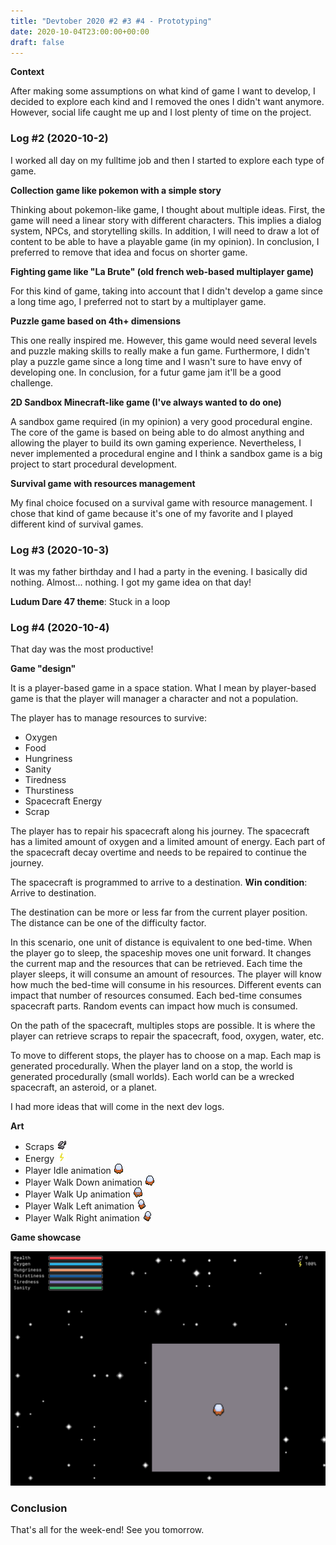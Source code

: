 ```yaml
---
title: "Devtober 2020 #2 #3 #4 - Prototyping"
date: 2020-10-04T23:00:00+00:00
draft: false
---
```


**Context**

After making some assumptions on what kind of game I want to develop, I decided to explore each kind and I removed the ones I didn't want anymore. However, social life caught me up and I lost plenty of time on the project.

### Log #2 (2020-10-2)

I worked all day on my fulltime job and then I started to explore each type of game.

**Collection game like pokemon with a simple story**

Thinking about pokemon-like game, I thought about multiple ideas. First, the game will need a linear story with different characters. This implies a dialog system, NPCs, and storytelling skills. In addition, I will need to draw a lot of content to be able to have a playable game (in my opinion). In conclusion, I preferred to remove that idea and focus on shorter game.

**Fighting game like "La Brute" (old french web-based multiplayer game)**

For this kind of game, taking into account that I didn't develop a game since a long time ago, I preferred not to start by a multiplayer game.

**Puzzle game based on 4th+ dimensions**

This one really inspired me. However, this game would need several levels and puzzle making skills to really make a fun game. Furthermore, I didn't play a puzzle game since a long time and I wasn't sure to have envy of developing one. In conclusion, for a futur game jam it'll be a good challenge.

**2D Sandbox Minecraft-like game (I've always wanted to do one)**

A sandbox game required (in my opinion) a very good procedural engine. The core of the game is based on being able to do almost anything and allowing the player to build its own gaming experience. Nevertheless, I never implemented a procedural engine and I think a sandbox game is a big project to start procedural development.

**Survival game with resources management**

My final choice focused on a survival game with resource management. I chose that kind of game because it's one of my favorite and I played different kind of survival games.

### Log #3 (2020-10-3)

It was my father birthday and I had a party in the evening. I basically did nothing. Almost... nothing. I got my game idea on that day!

**Ludum Dare 47 theme**: Stuck in a loop

### Log #4 (2020-10-4)

That day was the most productive!

**Game "design"**

It is a player-based game in a space station. What I mean by player-based game is that the player will manager a character and not a population.

The player has to manage resources to survive:

- Oxygen
- Food
- Hungriness
- Sanity
- Tiredness
- Thurstiness
- Spacecraft Energy
- Scrap

The player has to repair his spacecraft along his journey. The spacecraft has a limited amount of oxygen and a limited amount of energy. Each part of the spacecraft decay overtime and needs to be repaired to continue the journey.

The spacecraft is programmed to arrive to a destination. **Win condition**: Arrive to destination.

The destination can be more or less far from the current player position. The distance can be one of the difficulty factor.

In this scenario, one unit of distance is equivalent to one bed-time. When the player go to sleep, the spaceship moves one unit forward. It changes the current map and the resources that can be retrieved. Each time the player sleeps, it will consume an amount of resources. The player will know how much the bed-time will consume in his resources. Different events can impact that number of resources consumed. Each bed-time consumes spacecraft parts. Random events can impact how much is consumed.

On the path of the spacecraft, multiples stops are possible. It is where the player can retrieve scraps to repair the spacecraft, food, oxygen, water, etc.

To move to different stops, the player has to choose on a map. Each map is generated procedurally. When the player land on a stop, the world is generated procedurally (small worlds). Each world can be a wrecked spacecraft, an asteroid, or a planet.

I had more ideas that will come in the next dev logs.

**Art**

- Scraps ![scraps_shine](/images/devtober2020/scraps_shine.gif)
- Energy ![energy_shine](/images/devtober2020/energy_shine.gif)
- Player Idle animation ![player_idle](/images/devtober2020/player_idle.gif)
- Player Walk Down animation ![player_walk_down](/images/devtober2020/player_walk_down.gif)
- Player Walk Up animation ![player_walk_up](/images/devtober2020/player_walk_up.gif)
- Player Walk Left animation ![player_walk_left](/images/devtober2020/player_walk_left.gif)
- Player Walk Right animation ![player_walk_right](/images/devtober2020/player_walk_right.gif)

**Game showcase**

![showcase_1](/images/devtober2020/showcase_1.png)

### Conclusion

That's all for the week-end! See you tomorrow.
